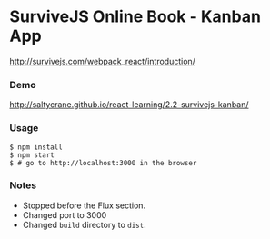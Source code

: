 # SurviveJS Online Book - Kanban App

http://survivejs.com/webpack_react/introduction/

### Demo

http://saltycrane.github.io/react-learning/2.2-survivejs-kanban/

### Usage

    $ npm install
    $ npm start
    $ # go to http://localhost:3000 in the browser

### Notes

 - Stopped before the Flux section.
 - Changed port to 3000
 - Changed `build` directory to `dist`.
